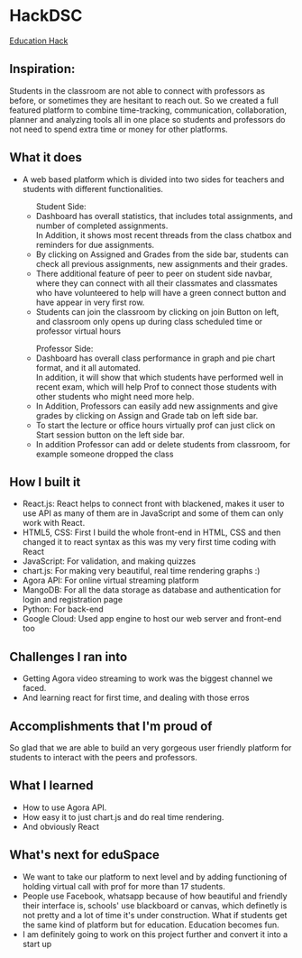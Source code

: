 # HackDSC
[Education Hack](https://docs.google.com/document/d/1qTie-F9QrbkMaeHV5wjgHRoIq3juUF6HP_wx3-NSkVI/edit?usp=sharing)

## Inspiration: 
Students in the classroom are not able to connect with professors as before, or sometimes they are hesitant to reach out. So we created a full featured platform to combine time-tracking, communication, collaboration, planner and analyzing tools all in one place so students and professors do not need to spend extra time or money for other platforms.

## What it does
<ul>
<li>A web based platform which is divided into two sides for teachers and students with different functionalities.</li>
<ul>Student Side: 
<li>Dashboard has overall statistics, that includes total assignments, and number of completed assignments.<br>
In Addition, it shows most recent threads from the class chatbox and reminders for due assignments.</li>
<li>By clicking on Assigned and Grades from the side bar, students can check all previous assignments, new assignments and their grades.</li>
<li>There additional feature of peer to peer on student side navbar, where they can connect with all their classmates and classmates who have volunteered to help will have a green connect button and have appear in very first row.</li>
<li>Students can join the classroom by clicking on join Button on left, and classroom only opens up during class scheduled time or professor virtual hours</li>
</ul>
<ul>Professor Side: 
<li>Dashboard has overall class performance in graph and pie chart format, and it all automated. <br>
In addition, it will show that which students have performed well in recent exam, which will help Prof to connect those students with other students who might need more help.</li>
<li>In Addition, Professors can easily add new assignments and give grades by clicking on Assign and Grade tab on left side bar.</li>
<li>To start the lecture or office hours virtually prof can just click on Start session button on the left side bar.</li>
<li>In addition Professor can add or delete students from classroom, for example someone dropped the class</li></ul>
</ul>

## How I built it
<ul>
<li>React.js: React helps to connect front with blackened, makes it user to use API as many of them are in JavaScript and some of them can only work with React.</li>
<li>HTML5, CSS: First I build the whole front-end in HTML, CSS and then changed it to react syntax as this was my very first time coding with React</li>
<li>JavaScript: For validation, and making quizzes</li>
<li>chart.js: For making very beautiful, real time rendering graphs :)</li>
<li>Agora API: For online virtual streaming platform</li> 
<li>MangoDB: For all the data storage as database and authentication for login and registration page</li>
<li>Python: For back-end</li>
<li>Google Cloud: Used app engine to host our web server and front-end too</li>
</ul>

## Challenges I ran into
<ul>
<li>Getting Agora video streaming to work was the biggest channel we faced.</li>
<li>And learning react for first time, and dealing with those erros</li>
</ul>

## Accomplishments that I'm proud of
So glad that we are able to build an very gorgeous user friendly platform for students to interact with the peers and professors. 

## What I learned
<ul>
<li>How to use Agora API.</li>
<li>How easy it to just chart.js and do real time rendering.</li>
<li>And obviously React</li>
</ul>

## What's next for eduSpace
<ul>
<li>We want to take our platform to next level and by adding functioning of holding virtual call with prof for more than 17 students.</li>
<li>People use Facebook, whatsapp because of how beautiful and friendly their interface is, schools' use blackboard or canvas, which definetly is not pretty and a lot of time it's under construction. What if students get the same kind of platform but for education. Education becomes fun.</li>
<li>I am definitely going  to work on this project further and convert it into a start up</li>
</ul>

